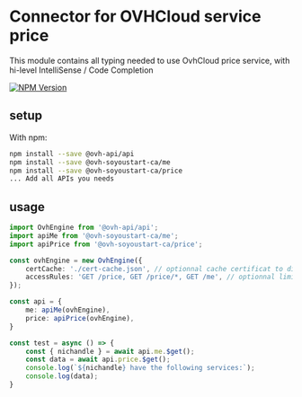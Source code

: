 # Connector for OVHCloud service price

This module contains all typing needed to use OvhCloud price service, with hi-level IntelliSense / Code Completion

[![NPM Version](https://img.shields.io/npm/v/@ovh-soyoustart-ca/price.svg?style=flat)](https://www.npmjs.org/package/@ovh-soyoustart-ca/price)

## setup

With npm:
````bash
npm install --save @ovh-api/api
npm install --save @ovh-soyoustart-ca/me
npm install --save @ovh-soyoustart-ca/price
... Add all APIs you needs
````

## usage

````typescript
import OvhEngine from '@ovh-api/api';
import apiMe from '@ovh-soyoustart-ca/me';
import apiPrice from '@ovh-soyoustart-ca/price';

const ovhEngine = new OvhEngine({ 
    certCache: './cert-cache.json', // optionnal cache certificat to disk
    accessRules: 'GET /price, GET /price/*, GET /me', // optionnal limit the requested privileges.
});

const api = {
    me: apiMe(ovhEngine),
    price: apiPrice(ovhEngine),
}

const test = async () => {
    const { nichandle } = await api.me.$get();
    const data = await api.price.$get();
    console.log(`${nichandle} have the following services:`);
    console.log(data);
}

````